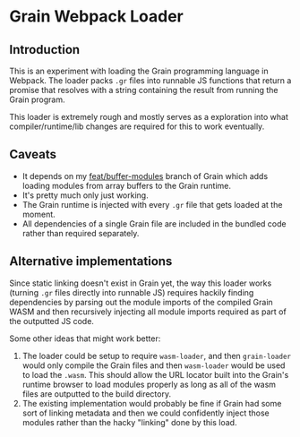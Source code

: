 # Grain Webpack Loader

## Introduction

This is an experiment with loading the Grain programming language in Webpack.
The loader packs `.gr` files into runnable JS functions that return a promise that resolves with a string containing the result from running the Grain program.

This loader is extremely rough and mostly serves as a exploration into what compiler/runtime/lib changes are required for this to work eventually.

## Caveats

* It depends on my [feat/buffer-modules](https://github.com/z0w0/grain/tree/feat/buffer-modules) branch of Grain which adds loading modules from array buffers to the Grain runtime.
* It's pretty much only just working.
* The Grain runtime is injected with every `.gr` file that gets loaded at the moment.
* All dependencies of a single Grain file are included in the bundled code rather than required separately.

## Alternative implementations

Since static linking doesn't exist in Grain yet, the way this loader works (turning `.gr` files directly into runnable JS) requires hackily finding
dependencies by parsing out the module imports of the compiled Grain WASM and then recursively injecting all module imports required as part of the outputted JS code.

Some other ideas that might work better:

1. The loader could be setup to require `wasm-loader`, and then `grain-loader` would only compile the Grain files and then `wasm-loader` would be used to load the `.wasm`.
   This should allow the URL locator built into the Grain's runtime browser to load modules properly as long as all of the wasm files are outputted to the build directory.
2. The existing implementation would probably be fine if Grain had some sort of linking metadata and then we could confidently inject those modules rather than the hacky "linking" done by this load.
